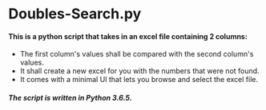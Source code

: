 # Doubles-Search.py</br>
#### This is a python script that takes in an excel file containing 2 columns:</br>
* The first column's values shall be compared with the second column's values.
* It shall create a new excel for you with the numbers that were not found.
* It comes with a minimal UI that lets you browse and select the excel file.</br>
##### The script is written in Python 3.6.5.</br>